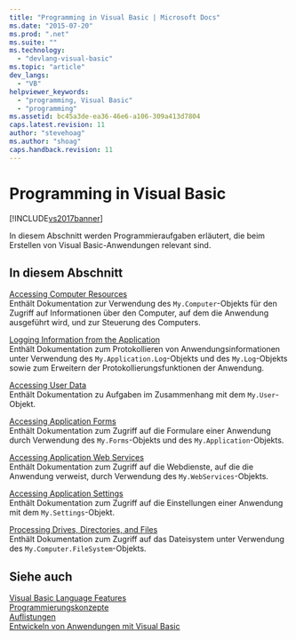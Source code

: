 ```yaml
---
title: "Programming in Visual Basic | Microsoft Docs"
ms.date: "2015-07-20"
ms.prod: ".net"
ms.suite: ""
ms.technology: 
  - "devlang-visual-basic"
ms.topic: "article"
dev_langs: 
  - "VB"
helpviewer_keywords: 
  - "programming, Visual Basic"
  - "programming"
ms.assetid: bc45a3de-ea36-46e6-a106-309a413d7804
caps.latest.revision: 11
author: "stevehoag"
ms.author: "shoag"
caps.handback.revision: 11
---
```

# Programming in Visual Basic
[!INCLUDE[vs2017banner](../../../visual-basic/includes/vs2017banner.md)]

In diesem Abschnitt werden Programmieraufgaben erläutert, die beim Erstellen von Visual Basic\-Anwendungen relevant sind.  
  
## In diesem Abschnitt  
 [Accessing Computer Resources](../../../visual-basic/developing-apps/programming/computer-resources/index.md)  
 Enthält Dokumentation zur Verwendung des `My.Computer`\-Objekts für den Zugriff auf Informationen über den Computer, auf dem die Anwendung ausgeführt wird, und zur Steuerung des Computers.  
  
 [Logging Information from the Application](../../../visual-basic/developing-apps/programming/log-info/logging-information-from-the-application.md)  
 Enthält Dokumentation zum Protokollieren von Anwendungsinformationen unter Verwendung des `My.Application.Log`\-Objekts und des `My.Log`\-Objekts sowie zum Erweitern der Protokollierungsfunktionen der Anwendung.  
  
 [Accessing User Data](../../../visual-basic/developing-apps/programming/accessing-user-data.md)  
 Enthält Dokumentation zu Aufgaben im Zusammenhang mit dem `My.User`\-Objekt.  
  
 [Accessing Application Forms](../../../visual-basic/developing-apps/programming/accessing-application-forms.md)  
 Enthält Dokumentation zum Zugriff auf die Formulare einer Anwendung durch Verwendung des `My.Forms`\-Objekts und des `My.Application`\-Objekts.  
  
 [Accessing Application Web Services](../../../visual-basic/developing-apps/programming/accessing-application-web-services.md)  
 Enthält Dokumentation zum Zugriff auf die Webdienste, auf die die Anwendung verweist, durch Verwendung des `My.WebServices`\-Objekts.  
  
 [Accessing Application Settings](../../../visual-basic/developing-apps/programming/app-settings/accessing-application-settings.md)  
 Enthält Dokumentation zum Zugriff auf die Einstellungen einer Anwendung mit dem `My.Settings`\-Objekt.  
  
 [Processing Drives, Directories, and Files](../../../visual-basic/developing-apps/programming/drives-directories-files/index.md)  
 Enthält Dokumentation zum Zugriff auf das Dateisystem unter Verwendung des `My.Computer.FileSystem`\-Objekts.  
  
## Siehe auch  
 [Visual Basic Language Features](../../../visual-basic/programming-guide/language-features/index.md)   
 [Programmierungskonzepte](../Topic/Programming%20Concepts.md)   
 [Auflistungen](../Topic/Collections%20\(C%23%20and%20Visual%20Basic\).md)   
 [Entwickeln von Anwendungen mit Visual Basic](../../../visual-basic/developing-apps/index.md)